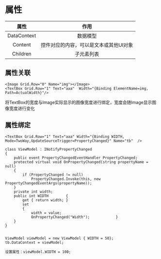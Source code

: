 # 属性

|属性            | 作用                                    |
| :-:           |     :-:                                  |
|DataContext    |     数据模型                              |
|Content        |      控件对应的内容，可以是文本或其他UI对象 |
|Children       |  子元素列表                              |

## 属性关联

```
<Image Grid.Row="0" Name="img"></Image>
<TextBox Grid.Row="1" Text="aaa"  Width="{Binding ElementName=img, Path=ActualWidth}"/>
```

将TextBox的宽度与Image实际显示的图像宽度进行绑定，宽度会随Image显示图像宽度进行变化

## 属性绑定

```
<TextBox Grid.Row="1" Text="aaa" Width="{Binding WIDTH, Mode=TwoWay,UpdateSourceTrigger=PropertyChanged}" Name="tb"  />
```

```
class ViewModel : INotifyPropertyChanged
{
    public event PropertyChangedEventHandler PropertyChanged;
    protected virtual void OnPropertyChanged(string propertyName = null)
    {
        if (PropertyChanged != null)
            PropertyChanged.Invoke(this, new PropertyChangedEventArgs(propertyName));
    }
    private int width;
    public int WIDTH        {
        get { return width; }
        set
        {
            width = value;
            OnPropertyChanged("Width");            }
    }
}


ViewModel viewModel = new ViewModel { WIDTH = 50};
tb.DataContext = viewModel;

设置属性：viewModel.WIDTH = 100;
```
